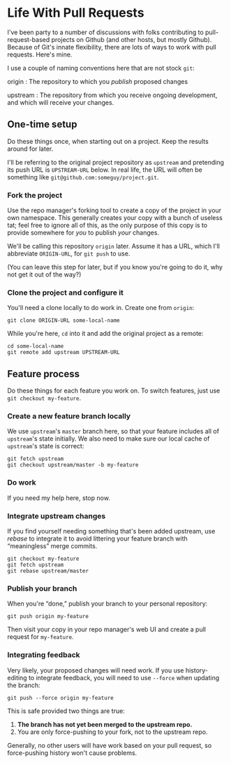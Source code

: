 # Life With Pull Requests

I've been party to a number of discussions with folks contributing to
pull-request-based projects on Github (and other hosts, but mostly Github).
Because of Git's innate flexibility, there are lots of ways to work with pull
requests. Here's mine.

I use a couple of naming conventions here that are not stock `git`:

origin
:   The repository to which you _publish_ proposed changes

upstream
:   The repository from which you receive ongoing development, and which will
    receive your changes.

## One-time setup

Do these things once, when starting out on a project. Keep the results around
for later.

I'll be referring to the original project repository as `upstream` and
pretending its push URL is `UPSTREAM-URL` below. In real life, the URL will
often be something like `git@github.com:someguy/project.git`.

### Fork the project

Use the repo manager's forking tool to create a copy of the project in your
own namespace. This generally creates your copy with a bunch of useless tat;
feel free to ignore all of this, as the only purpose of this copy is to
provide somewhere for _you_ to publish _your_ changes.

We'll be calling this repository `origin` later. Assume it has a URL, which
I'll abbreviate `ORIGIN-URL`, for `git push` to use.

(You can leave this step for later, but if you know you're going to do it, why
not get it out of the way?)

### Clone the project and configure it

You'll need a clone locally to do work in. Create one from `origin`:

    git clone ORIGIN-URL some-local-name

While you're here, `cd` into it and add the original project as a remote:

    cd some-local-name
    git remote add upstream UPSTREAM-URL

## Feature process

Do these things for each feature you work on. To switch features, just use
`git checkout my-feature`.

### Create a new feature branch locally

We use `upstream`'s `master` branch here, so that your feature includes all of
`upstream`'s state initially. We also need to make sure our local cache of
`upstream`'s state is correct:

    git fetch upstream
    git checkout upstream/master -b my-feature

### Do work

If you need my help here, stop now.

### Integrate upstream changes

If you find yourself needing something that's been added upstream, use
_rebase_ to integrate it to avoid littering your feature branch with
“meaningless” merge commits.

    git checkout my-feature
    git fetch upstream
    git rebase upstream/master

### Publish your branch

When you're “done,” publish your branch to your personal repository:

    git push origin my-feature

Then visit your copy in your repo manager's web UI and create a pull request
for `my-feature`.

### Integrating feedback

Very likely, your proposed changes will need work. If you use history-editing
to integrate feedback, you will need to use `--force` when updating the
branch:

    git push --force origin my-feature

This is safe provided two things are true:

1. **The branch has not yet been merged to the upstream repo.**
2. You are only force-pushing to your fork, not to the upstream repo.

Generally, no other users will have work based on your pull request, so
force-pushing history won't cause problems.
